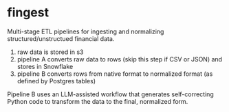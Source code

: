 # fingest

Multi-stage ETL pipelines for ingesting and normalizing structured/unstructued financial data.

1. raw data is stored in s3
2. pipeline A converts raw data to rows (skip this step if CSV or JSON) and stores in Snowflake
3. pipeline B converts rows from native format to normalized format (as defined by Postgres tables)


Pipeline B uses an LLM-assisted workflow that generates self-correcting Python code to transform the data to the final, normalized form.
